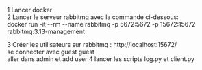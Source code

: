 1 Lancer docker  
2 Lancer le serveur rabbitmq avec la commande ci-dessous:  
docker run -it --rm --name rabbitmq -p 5672:5672 -p 15672:15672 rabbitmq:3.13-management  

3 Créer les utilisateurs sur rabbitmq :
  http://localhost:15672/  
  se connecter avec guest guest  
  aller dans admin et add user
4 lancer les scripts log.py et client.py  
